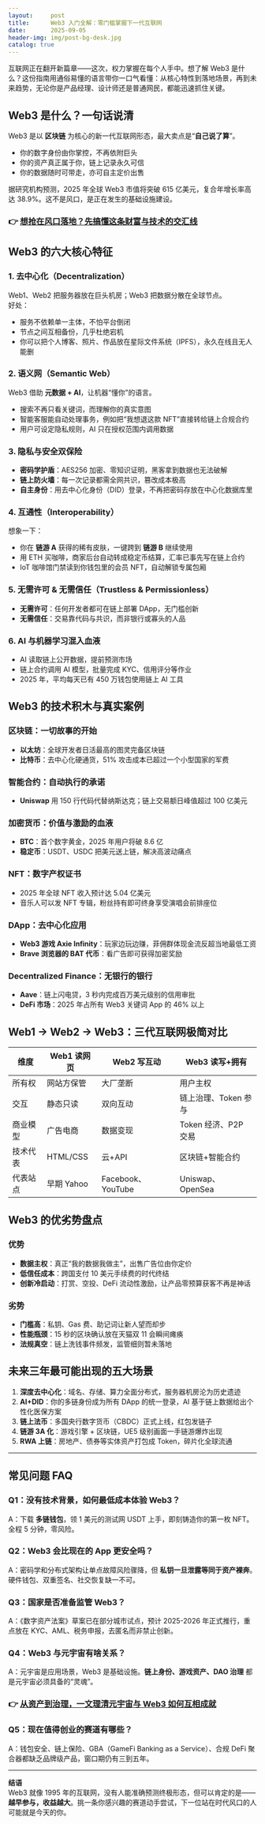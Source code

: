 ```yaml
---
layout:     post
title:      Web3 入门全解：零门槛掌握下一代互联网
date:       2025-09-05
header-img: img/post-bg-desk.jpg
catalog: true
---
```


互联网正在翻开新篇章——这次，权力掌握在每个人手中。想了解 Web3 是什么？这份指南用通俗易懂的语言带你一口气看懂：从核心特性到落地场景，再到未来趋势，无论你是产品经理、设计师还是普通网民，都能迅速抓住关键。

## Web3 是什么？一句话说清

Web3 是以 **区块链** 为核心的新一代互联网形态，最大卖点是“**自己说了算**”。  
- 你的数字身份由你掌控，不再依附巨头  
- 你的资产真正属于你，链上记录永久可信  
- 你的数据随时可带走，亦可自主定价出售  

据研究机构预测，2025 年全球 Web3 市值将突破 615 亿美元，复合年增长率高达 38.9%。这不是风口，是正在发生的基础设施建设。

### 👉 [想抢在风口落地？先搞懂这条财富与技术的交汇线](https://okxdog.com/)

## Web3 的六大核心特征

### 1. 去中心化（Decentralization）
Web1、Web2 把服务器放在巨头机房；Web3 把数据分散在全球节点。  
好处：  
- 服务不依赖单一主体，不怕平台倒闭  
- 节点之间互相备份，几乎杜绝宕机  
- 你可以把个人博客、照片、作品放在星际文件系统（IPFS），永久在线且无人能删  

### 2. 语义网（Semantic Web）
Web3 借助 **元数据 + AI**，让机器“懂你”的语言。  
- 搜索不再只看关键词，而理解你的真实意图  
- 智能客服能自动处理事务，例如把“我想退这款 NFT”直接转给链上合规合约  
- 用户可设定隐私规则，AI 只在授权范围内调用数据  

### 3. 隐私与安全双保险
- **密码学护盾**：AES256 加密、零知识证明，黑客拿到数据也无法破解  
- **链上防火墙**：每一次记录都需全网共识，篡改成本极高  
- **自主身份**：用去中心化身份（DID）登录，不再把密码存放在中心化数据库里  

### 4. 互通性（Interoperability）
想象一下：  
- 你在 **链游 A** 获得的稀有皮肤，一键跨到 **链游 B** 继续使用  
- 用 ETH 买咖啡，商家后台自动转成稳定币结算，汇率已事先写在链上合约  
- IoT 咖啡馆门禁读到你钱包里的会员 NFT，自动解锁专属包厢  

### 5. 无需许可 & 无需信任（Trustless & Permissionless）
- **无需许可**：任何开发者都可在链上部署 DApp，无门槛创新  
- **无需信任**：交易靠代码与共识，而非银行或寡头的人品  

### 6. AI 与机器学习混入血液
- AI 读取链上公开数据，提前预测市场  
- 链上合约调用 AI 模型，批量完成 KYC、信用评分等作业  
- 2025 年，平均每天已有 450 万钱包使用链上 AI 工具  

## Web3 的技术积木与真实案例

### 区块链：一切故事的开始
- **以太坊**：全球开发者日活最高的图灵完备区块链  
- **比特币**：去中心化硬通货，51% 攻击成本已超过一个小型国家的军费  

### 智能合约：自动执行的承诺
- **Uniswap** 用 150 行代码代替纳斯达克；链上交易额日峰值超过 100 亿美元  

### 加密货币：价值与激励的血液
- **BTC**：首个数字黄金，2025 年用户将破 8.6 亿  
- **稳定币**：USDT、USDC 把美元送上链，解决高波动痛点  

### NFT：数字产权证书
- 2025 年全球 NFT 收入预计达 5.04 亿美元  
- 音乐人可以发 NFT 专辑，粉丝持有即可终身享受演唱会前排座位  

### DApp：去中心化应用
- **Web3 游戏 Axie Infinity**：玩家边玩边赚，菲佣群体现金流反超当地最低工资  
- **Brave 浏览器的 BAT 代币**：看广告即可获得加密奖励  

### Decentralized Finance：无银行的银行
- **Aave**：链上闪电贷，3 秒内完成百万美元级别的信用审批  
- **DeFi 市场**：2025 年占所有 Web3 关键词 App 的 46% 以上  

## Web1 → Web2 → Web3：三代互联网极简对比

| 维度 | Web1 读网页 | Web2 写互动 | Web3 读写+拥有 |
| --- | --- | --- | --- |
| 所有权 | 网站方保管 | 大厂垄断 | 用户主权 |
| 交互 | 静态只读 | 双向互动 | 链上治理、Token 参与 |
| 商业模型 | 广告电商 | 数据变现 | Token 经济、P2P 交易 |
| 技术代表 | HTML/CSS | 云+API | 区块链+智能合约 |
| 代表站点 | 早期 Yahoo | Facebook、YouTube | Uniswap、OpenSea |

## Web3 的优劣势盘点

### 优势
- **数据主权**：真正“我的数据我做主”，出售广告位由你定价  
- **低信任成本**：跨国支付 10 美元手续费的时代终结  
- **创新冷启动**：打赏、空投、DeFi 流动性激励，让产品零预算获客不再是神话  

### 劣势
- **门槛高**：私钥、Gas 费、助记词让新人望而却步  
- **性能瓶颈**：15 秒的区块确认放在天猫双 11 会瞬间瘫痪  
- **法规真空**：链上洗钱事件频发，监管细则暂未落地  

## 未来三年最可能出现的五大场景

1. **深度去中心化**：域名、存储、算力全面分布式，服务器机房沦为历史遗迹  
2. **AI+DID**：你的多链身份成为所有 DApp 的统一登录，AI 基于链上数据给出个性化医保方案  
3. **链上法币**：多国央行数字货币（CBDC）正式上线，红包发链子  
4. **链游 3A 化**：游戏引擎 + 区块链，UE5 级别画面一手链游爆炸出现  
5. **RWA 上链**：房地产、债券等实体资产打包成 Token，碎片化全球流通  

---

## 常见问题 FAQ

### Q1：没有技术背景，如何最低成本体验 Web3？
A：下载 **多链钱包**，领 1 美元的测试网 USDT 上手，即刻铸造你的第一枚 NFT。全程 5 分钟，零风险。

### Q2：Web3 会比现在的 App 更安全吗？
A：密码学和分布式架构让单点故障风险骤降，但 **私钥一旦泄露等同于资产裸奔**。硬件钱包、双重签名、社交恢复缺一不可。

### Q3：国家是否准备监管 Web3？
A：《数字资产法案》草案已在部分城市试点，预计 2025-2026 年正式推行，重点放在 KYC、AML、税务申报，去匿名而非禁止创新。

### Q4：Web3 与元宇宙有啥关系？
A：元宇宙是应用场景，Web3 是基础设施。**链上身份、游戏资产、DAO 治理** 都是元宇宙必须具备的“灵魂”。

### 👉 [从资产到治理，一文理清元宇宙与 Web3 如何互相成就](https://okxdog.com/)

### Q5：现在值得创业的赛道有哪些？
A：钱包安全、链上保险、GBA（GameFi Banking as a Service）、合规 DeFi 聚合器都缺乏品牌级产品，窗口期仍有三到五年。

---

**结语**  
Web3 就像 1995 年的互联网，没有人能准确预测终极形态，但可以肯定的是——**越早参与，收益越大**。挑一条你感兴趣的赛道动手尝试，下一位站在时代风口的人可能就是今天的你。